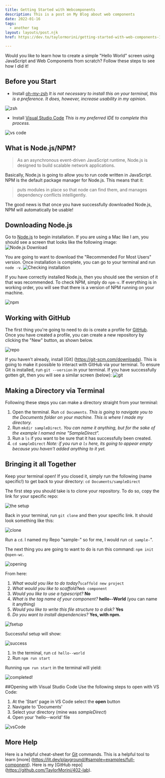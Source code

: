 ```yaml
---
title: Getting Started with Webcomponents
description: This is a post on My Blog about web components
date: 2022-01-16
tags:
  - another tag
layout: layouts/post.njk
href: https://dev.to/taylormorini/getting-started-with-web-components-10k0

---
```

Would you like to learn how to create a simple "Hello World" screen using JavaScript and Web Components from scratch? Follow these steps to see how I did it!

## Before you Start

- Install [oh-my-zsh](https://ohmyz.sh/#install)
_It is not necessary to install this on your terminal, this is a preference.  It does, however, increase usability in my opinion._

![zsh](https://dev-to-uploads.s3.amazonaws.com/uploads/articles/xig52hcvhbknwjx6eq8h.png)

- Install [Visual Studio Code](https://code.visualstudio.com)
_This is my preferred IDE to complete this process._


![vs code](https://dev-to-uploads.s3.amazonaws.com/uploads/articles/2ifp4843ioigzw4tsfmj.png)


## What is Node.js/NPM?
>As an asynchronous event-driven JavaScript runtime, Node.js is designed to build scalable network applications.

Basically, Node.js is going to allow you to run code written in JavaScript.  NPM is the default package manager for Node.js.  This means that it:
>puts modules in place so that node can find them, and manages dependency conflicts intelligently.

The good news is that once you have successfully downloaded Node.js, NPM will automatically be usable!

## Downloading Node.js

Go to [Node.js](https://nodejs.org/en/) to begin installation.  If you are using a Mac like I am, you should see a screen that looks like the following image: 
![Node.js Download](https://dev-to-uploads.s3.amazonaws.com/uploads/articles/ko4klemyujahtrmm42rx.png)

You are going to want to download the "Recommended For Most Users" version.  Once installation is complete, you can go to your terminal and run `node -v`. 
![Checking installation](https://dev-to-uploads.s3.amazonaws.com/uploads/articles/xw7kipx0klh72mb9k1kp.png)

If you have correctly installed Node.js, then you should see the version of it that was recommended.  To check NPM, simply do `npm-v`.  If everything is in working order, you will see that there is a version of NPM running on your machine. 

![npm](https://dev-to-uploads.s3.amazonaws.com/uploads/articles/wp6xpa12ggikmg37tkb9.png)


## Working with GitHub
The first thing you're going to need to do is create a profile for [GitHub](https://github.com). Once you have created a profile, you can create a new repository by clicking the "New" button, as shown below. 

![repo](https://dev-to-uploads.s3.amazonaws.com/uploads/articles/3oe0gy63g09ivjd0jjnb.png)

If you haven't already, install [Git] (https://git-scm.com/downloads).  This is going to make it possible to interact with GitHub via your terminal.  To ensure Git is installed, run `git --version` in your terminal.  If you have successfully gotten git, then you will see a similar screen (below): 
![git](https://dev-to-uploads.s3.amazonaws.com/uploads/articles/am1qi3pewm5jqtzi2o5t.png)

## Making a Directory via Terminal
Following these steps you can make a directory straight from your terminal:

1. Open the terminal.  Run `cd Documents`. _This is going to navigate you to the Documents folder on your machine.  This is where I made my directory._
2. Run `mkdir sampleDirect`.  _You can name it anything, but for the sake of the example I named mine "SampleDirect"._
3. Run a `ls` if you want to be sure that it has successfully been created.
4. `cd sampleDirect` _Note: if you run a `ls` here, its going to appear empty because you haven't added anything to it yet._


## Bringing it all Together
Keep your terminal open!  If you closed it, simply run the following (name specific!) to get back to your directory: 
`cd Documents/sampleDirect`

The first step you should take is to clone your repository.  To do so, copy the link for your specific repo: 

![the setup](https://dev-to-uploads.s3.amazonaws.com/uploads/articles/wg2mwx3o52iytwle1mf3.png)

Back in your terminal, run `git clone` and then your specific link.  It should look something like this: 

![clone](https://dev-to-uploads.s3.amazonaws.com/uploads/articles/rojl4rc2rt186amghs5y.png)

Run a `cd`.  I named my Repo "sample-" so for me, I would run `cd sample-`".

The next thing you are going to want to do is run this command:
`npm init @open-wc`.

![opening](https://dev-to-uploads.s3.amazonaws.com/uploads/articles/b34g5fhrm6s8ci3jvq8r.png)

From here: 

1. _What would you like to do today?_`scaffold new project`
2. _What would you like to scaffold?_`Web component`
3. _Would you like to use a typescript?_ **No**
4. _What is the tag name of your component?_ **hello--World** (you can name it anything)
5. _Would you like to write this file structure to a disk?_ **Yes**
6. _Do you want to install dependencies?_ **Yes, with npm.**

![fsetup](https://dev-to-uploads.s3.amazonaws.com/uploads/articles/7x5kemm7lfdzvbykhdx3.png)

Successful setup will show: 

![success](https://dev-to-uploads.s3.amazonaws.com/uploads/articles/h3d6ol1cr6vumgz428hb.png)

1. In the terminal, run `cd hello--world`
2. Run `npm run start`

Running `npm run start` in the terminal will yield: 

![completed!](https://dev-to-uploads.s3.amazonaws.com/uploads/articles/wzqduw9gva1dh7bbj355.png)

##Opening with Visual Studio Code
Use the following steps to open with VS Code:
1. At the 'Start' page in VS Code select the **open** button
2. Navigate to 'Documents'
3. Select your directory (mine was _sampleDirect_)
4. Open your 'hello--world' file


![vsCode](https://dev-to-uploads.s3.amazonaws.com/uploads/articles/xkyjhtzisg0qf87s1b9x.png)
## More Help
Here is a helpful cheat-sheet for [Git](https://education.github.com/git-cheat-sheet-education.pdf) commands.
This is a helpful tool to learn [more] (https://lit.dev/playground/#sample=examples/full-component).
Here is my [GitHub repo] (https://github.com/TaylorMorini/402-lab).
